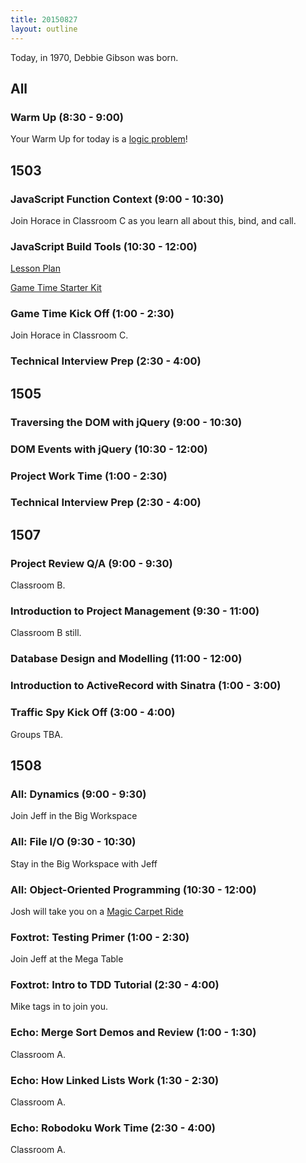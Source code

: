 ```yaml
---
title: 20150827
layout: outline
---
```


Today, in 1970, Debbie Gibson was born.

## All 

### Warm Up (8:30 - 9:00)

Your Warm Up for today is a [logic problem](https://dl.dropboxusercontent.com/u/505445/lsat_blog_-_preptest_50.pdf)!


## 1503 

### JavaScript Function Context (9:00 - 10:30)

Join Horace in Classroom C as you learn all about this, bind, and call.

### JavaScript Build Tools (10:30 - 12:00)

[Lesson Plan](https://github.com/turingschool/lesson_plans/blob/master/ruby_04-apis_and_scalability/javascript-build-tools.markdown)

[Game Time Starter Kit](https://github.com/turingschool-examples/game-time-starter-kit)

### Game Time Kick Off (1:00 - 2:30)

Join Horace in Classroom C.

### Technical Interview Prep (2:30 - 4:00)


## 1505

### Traversing the DOM with jQuery (9:00 - 10:30)



### DOM Events with jQuery (10:30 - 12:00)

### Project Work Time (1:00 - 2:30)

### Technical Interview Prep (2:30 - 4:00)


## 1507

### Project Review Q/A (9:00 - 9:30)

Classroom B.

### Introduction to Project Management (9:30 - 11:00)

Classroom B still.

### Database Design and Modelling (11:00 - 12:00)

### Introduction to ActiveRecord with Sinatra (1:00 - 3:00)

### Traffic Spy Kick Off (3:00 - 4:00)

Groups TBA.


## 1508

### All: Dynamics (9:00 - 9:30)

Join Jeff in the Big Workspace

### All: File I/O (9:30 - 10:30)

Stay in the Big Workspace with Jeff

### All: Object-Oriented Programming (10:30 - 12:00)
 
 Josh will take you on a [Magic Carpet Ride](https://www.youtube.com/watch?v=RVir8VfIiBg)
 
 ### Foxtrot: Testing Primer (1:00 - 2:30)
 
 Join Jeff at the Mega Table
 
 ### Foxtrot: Intro to TDD Tutorial (2:30 - 4:00)
 
 Mike tags in to join you.
 
 ### Echo: Merge Sort Demos and Review (1:00 - 1:30)
 
 Classroom A.
 
 ### Echo: How Linked Lists Work (1:30 - 2:30)
 
 Classroom A.
 
 ### Echo: Robodoku Work Time (2:30 - 4:00)

Classroom A.

